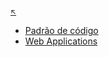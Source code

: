 #
<sub>[:arrow_upper_left:](../backend/javascript/packageManager/npm/readme.md)  <sub>

- [Padrão de código](padraocodigo/readme.md)
- [Web Applications](web/readme.md)


